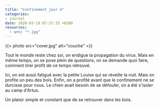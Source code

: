 ```yaml
---
title: "Confinement jour 4"
categories:
- journal
date: 2020-03-19 07:27:33 +0200
resources:
  - src: "*.jpg"
---
```

{{< photo src="cover.jpg" alt="couche" >}}

Tout le monde reste chez soi, on endigue la propagation du virus. Mais en même temps, on se pose plein de questions, on se demande quoi faire, comment tirer profit de ce temps retrouvé.

Ici, on est aussi fatigué avec la petite Louise qui se réveille la nuit.
Mais on profite un peu des bois. Enfin, on a profité avant que le confinement ne se durcisse pour nous. Le chien avait besoin de se défouler, on a été s'isoler au camp d'Artus.

Un plaisir simple et constant que de se retrouver dans les bois.

